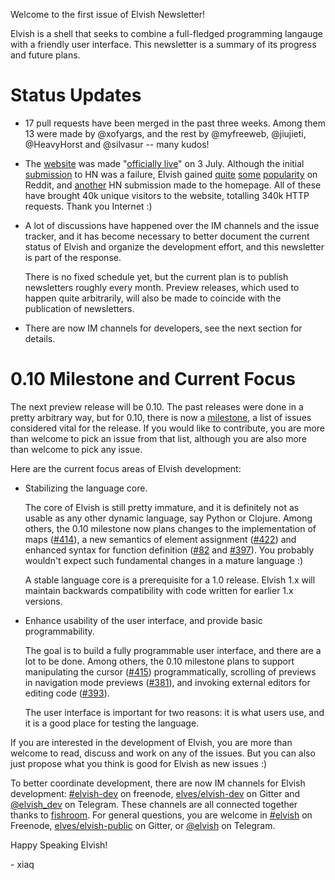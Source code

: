 Welcome to the first issue of Elvish Newsletter!

Elvish is a shell that seeks to combine a full-fledged programming langauge
with a friendly user interface. This newsletter is a summary of its progress
and future plans.


# Status Updates

*   17 pull requests have been merged in the past three weeks. Among them 13
    were made by @xofyargs, and the rest by @myfreeweb, @jiujieti, @HeavyHorst
    and @silvasur -- many kudos!

*   The [website](https://elvish.io) was made "[officially
    live](/blog/live.html)" on 3 July. Although the initial
    [submission](https://news.ycombinator.com/item?id=14691639) to HN was a
    failure, Elvish gained
    [quite](https://www.reddit.com/r/programming/comments/6l38nd/elvish_friendly_and_expressive_shell/)
    [some](https://www.reddit.com/r/golang/comments/6l3aev/elvish_friendly_and_expressive_shell_written_in_go/)
    [popularity](https://www.reddit.com/r/linux/comments/6l6wcs/elvish_friendly_and_expressive_shell_now_ready/)
    on Reddit, and [another](https://news.ycombinator.com/item?id=14698187) HN
    submission made to the homepage. All of these have brought 40k unique
    visitors to the website, totalling 340k HTTP requests. Thank you Internet
    :)

*   A lot of discussions have happened over the IM channels and the issue
    tracker, and it has become necessary to better document the current status
    of Elvish and organize the development effort, and this newsletter is
    part of the response.

    There is no fixed schedule yet, but the current plan is to publish
    newsletters roughly every month. Preview releases, which used to happen
    quite arbitrarily, will also be made to coincide with the publication of
    newsletters.

*   There are now IM channels for developers, see the next section for
    details.


# 0.10 Milestone and Current Focus

The next preview release will be 0.10. The past releases were done in a pretty
arbitrary way, but for 0.10, there is now a
[milestone](https://github.com/elves/elvish/milestone/2), a list of issues
considered vital for the release.
If you would like to contribute, you are more than welcome to pick an issue
from that list, although you are also more than welcome to pick any issue.

Here are the current focus areas of Elvish development:

*   Stabilizing the language core.

    The core of Elvish is still pretty immature, and it is definitely not as
    usable as any other dynamic language, say Python or Clojure. Among others,
    the 0.10 milestone now plans changes to the implementation of maps
    ([#414](https://github.com/elves/elvish/issues/414)), a new semantics of
    element assignment ([#422](https://github.com/elves/elvish/issues/422))
    and enhanced syntax for function definition
    ([#82](https://github.com/elves/elvish/issues/82) and
    [#397](https://github.com/elves/elvish/issues/397)). You probably wouldn't
    expect such fundamental changes in a mature language :)

    A stable language core is a prerequisite for a 1.0 release. Elvish 1.x
    will maintain backwards compatibility with code written for earlier 1.x
    versions.

*   Enhance usability of the user interface, and provide basic
    programmability.

    The goal is to build a fully programmable user interface, and there are a
    lot to be done. Among others, the 0.10 milestone plans to support
    manipulating the cursor
    ([#415](https://github.com/elves/elvish/issues/415)) programmatically,
    scrolling of previews in navigation mode previews
    ([#381](https://github.com/elves/elvish/issues/381)), and invoking
    external editors for editing code
    ([#393](https://github.com/elves/elvish/issues/393)).

    The user interface is important for two reasons: it is what users use, and
    it is a good place for testing the language.

If you are interested in the development of Elvish, you are more than welcome
to read, discuss and work on any of the issues. But you can also just propose
what you think is good for Elvish as new issues :)

To better coordinate development, there are now IM channels for Elvish
development:
[#elvish-dev](http://webchat.freenode.net/?channels=elvish-dev) on freenode,
[elves/elvish-dev](https://gitter.im/elves/elvish-dev) on Gitter and
[@elvish_dev](https://telegram.me/elvish_dev) on Telegram. These channels are
all connected together thanks to [fishroom](https://github.com/tuna/fishroom).
For general questions, you are welcome in
[#elvish](https://webchat.freenode.net/?channels=elvish) on Freenode,
[elves/elvish-public](https://gitter.im/elves/elvish-public) on Gitter, or
[@elvish](https://telegram.me/elvish) on Telegram.

Happy Speaking Elvish!

\- xiaq
